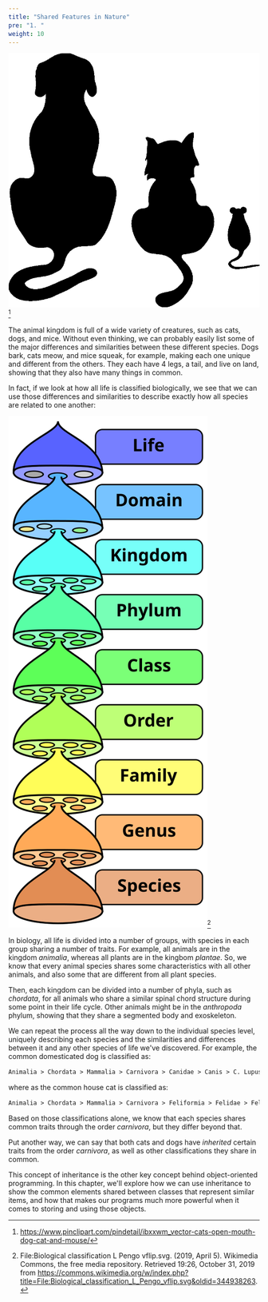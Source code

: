 ```yaml
---
title: "Shared Features in Nature"
pre: "1. "
weight: 10
---
```


![Silhouette of Cat, Dog, and Mouse](/images/13-inherit/12.1.catdog.png)[^1]

[^1]: https://www.pinclipart.com/pindetail/ibxxwm_vector-cats-open-mouth-dog-cat-and-mouse/

The animal kingdom is full of a wide variety of creatures, such as cats, dogs, and mice. Without even thinking, we can probably easily list some of the major differences and similarities between these different species. Dogs bark, cats meow, and mice squeak, for example, making each one unique and different from the others. They each have 4 legs, a tail, and live on land, showing that they also have many things in common. 

In fact, if we look at how all life is classified biologically, we see that we can use those differences and similarities to describe exactly how all species are related to one another: 

![Biological Classification](/images/13-inherit/12.1.wiki_kingdoms.svg)[^2]

[^2]: File:Biological classification L Pengo vflip.svg. (2019, April 5). Wikimedia Commons, the free media repository. Retrieved 19:26, October 31, 2019 from https://commons.wikimedia.org/w/index.php?title=File:Biological_classification_L_Pengo_vflip.svg&oldid=344938263.

In biology, all life is divided into a number of groups, with species in each group sharing a number of traits. For example, all animals are in the kingdom _animalia_, whereas all plants are in the kingbom _plantae_. So, we know that every animal species shares some characteristics with all other animals, and also some that are different from all plant species.

Then, each kingdom can be divided into a number of phyla, such as _chordata_, for all animals who share a similar spinal chord structure during some point in their life cycle. Other animals might be in the _anthropoda_ phylum, showing that they share a segmented body and exoskeleton. 

We can repeat the process all the way down to the individual species level, uniquely describing each species and the similarities and differences between it and any other species of life we've discovered. For example, the common domesticated dog is classified as:

```tex
Animalia > Chordata > Mammalia > Carnivora > Canidae > Canis > C. Lupus > C. l. Familiaris
```

where as the common house cat is classified as:

```tex
Animalia > Chordata > Mammalia > Carnivora > Feliformia > Felidae > Felinae > Felis > F. catus
```

Based on those classifications alone, we know that each species shares common traits through the order _carnivora_, but they differ beyond that. 

Put another way, we can say that both cats and dogs have _inherited_ certain traits from the order _carnivora_, as well as other classifications they share in common. 

This concept of inheritance is the other key concept behind object-oriented programming. In this chapter, we'll explore how we can use inheritance to show the common elements shared between classes that represent similar items, and how that makes our programs much more powerful when it comes to storing and using those objects. 